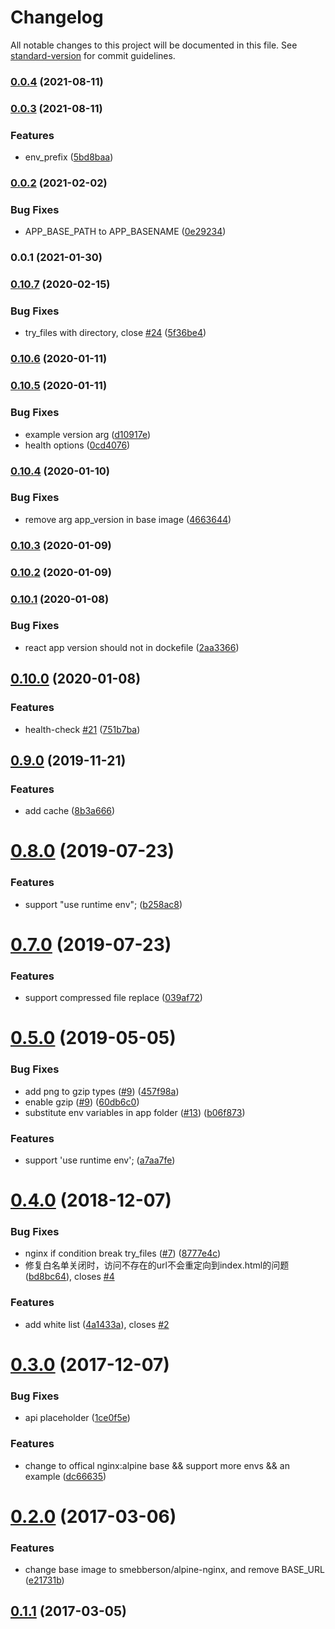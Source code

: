 # Changelog

All notable changes to this project will be documented in this file. See [standard-version](https://github.com/conventional-changelog/standard-version) for commit guidelines.

### [0.0.4](https://github.com/36node/docker-nginx-react/compare/v0.0.3...v0.0.4) (2021-08-11)

### [0.0.3](https://github.com/36node/docker-nginx-react/compare/v0.0.2...v0.0.3) (2021-08-11)


### Features

* env_prefix ([5bd8baa](https://github.com/36node/docker-nginx-react/commit/5bd8baac924563c473789cbded8411bfdd82ae37))

### [0.0.2](https://github.com/36node/docker-nginx-spa/compare/v0.0.1...v0.0.2) (2021-02-02)


### Bug Fixes

* APP_BASE_PATH to APP_BASENAME ([0e29234](https://github.com/36node/docker-nginx-spa/commit/0e29234ef88e75f1235ad58d30b8db659a9e7b2a))

### 0.0.1 (2021-01-30)

### [0.10.7](https://github.com/zzswang/docker-nginx-react/compare/v0.10.6...v0.10.7) (2020-02-15)


### Bug Fixes

* try_files with directory, close [#24](https://github.com/zzswang/docker-nginx-react/issues/24) ([5f36be4](https://github.com/zzswang/docker-nginx-react/commit/5f36be4))



### [0.10.6](https://github.com/zzswang/docker-nginx-react/compare/v0.10.5...v0.10.6) (2020-01-11)



### [0.10.5](https://github.com/zzswang/docker-nginx-react/compare/v0.10.4...v0.10.5) (2020-01-11)


### Bug Fixes

* example version arg ([d10917e](https://github.com/zzswang/docker-nginx-react/commit/d10917e))
* health options ([0cd4076](https://github.com/zzswang/docker-nginx-react/commit/0cd4076))



### [0.10.4](https://github.com/zzswang/docker-nginx-react/compare/v0.10.3...v0.10.4) (2020-01-10)


### Bug Fixes

* remove arg app_version in base image ([4663644](https://github.com/zzswang/docker-nginx-react/commit/4663644))



### [0.10.3](https://github.com/zzswang/docker-nginx-react/compare/v0.10.2...v0.10.3) (2020-01-09)



### [0.10.2](https://github.com/zzswang/docker-nginx-react/compare/v0.10.1...v0.10.2) (2020-01-09)



### [0.10.1](https://github.com/zzswang/docker-nginx-react/compare/v0.10.0...v0.10.1) (2020-01-08)


### Bug Fixes

* react app version should not in dockefile ([2aa3366](https://github.com/zzswang/docker-nginx-react/commit/2aa3366))



## [0.10.0](https://github.com/zzswang/docker-nginx-react/compare/v0.9.0...v0.10.0) (2020-01-08)


### Features

* health-check [#21](https://github.com/zzswang/docker-nginx-react/issues/21) ([751b7ba](https://github.com/zzswang/docker-nginx-react/commit/751b7ba))



## [0.9.0](https://github.com/zzswang/docker-nginx-react/compare/v0.8.0...v0.9.0) (2019-11-21)


### Features

* add cache ([8b3a666](https://github.com/zzswang/docker-nginx-react/commit/8b3a666))



<a name="0.8.0"></a>
# [0.8.0](https://github.com/zzswang/docker-nginx-react/compare/v0.7.0...v0.8.0) (2019-07-23)


### Features

* support "use runtime env"; ([b258ac8](https://github.com/zzswang/docker-nginx-react/commit/b258ac8))



<a name="0.7.0"></a>
# [0.7.0](https://github.com/zzswang/docker-nginx-react/compare/v0.6.0...v0.7.0) (2019-07-23)


### Features

* support compressed file replace ([039af72](https://github.com/zzswang/docker-nginx-react/commit/039af72))



<a name="0.5.0"></a>
# [0.5.0](https://github.com/zzswang/docker-nginx-react/compare/v0.4.0...v0.5.0) (2019-05-05)


### Bug Fixes

* add png to gzip types ([#9](https://github.com/zzswang/docker-nginx-react/issues/9)) ([457f98a](https://github.com/zzswang/docker-nginx-react/commit/457f98a))
* enable gzip ([#9](https://github.com/zzswang/docker-nginx-react/issues/9)) ([60db6c0](https://github.com/zzswang/docker-nginx-react/commit/60db6c0))
* substitute env variables in app folder ([#13](https://github.com/zzswang/docker-nginx-react/issues/13)) ([b06f873](https://github.com/zzswang/docker-nginx-react/commit/b06f873))


### Features

* support 'use runtime env'; ([a7aa7fe](https://github.com/zzswang/docker-nginx-react/commit/a7aa7fe))



<a name="0.4.0"></a>
# [0.4.0](https://github.com/zzswang/docker-nginx-react/compare/v0.3.0...v0.4.0) (2018-12-07)


### Bug Fixes

* nginx if condition break try_files ([#7](https://github.com/zzswang/docker-nginx-react/issues/7)) ([8777e4c](https://github.com/zzswang/docker-nginx-react/commit/8777e4c))
* 修复白名单关闭时，访问不存在的url不会重定向到index.html的问题 ([bd8bc64](https://github.com/zzswang/docker-nginx-react/commit/bd8bc64)), closes [#4](https://github.com/zzswang/docker-nginx-react/issues/4)


### Features

* add white list ([4a1433a](https://github.com/zzswang/docker-nginx-react/commit/4a1433a)), closes [#2](https://github.com/zzswang/docker-nginx-react/issues/2)



<a name="0.3.0"></a>
# [0.3.0](https://github.com/zzswang/docker-nginx-react/compare/v0.2.0...v0.3.0) (2017-12-07)


### Bug Fixes

* api placeholder ([1ce0f5e](https://github.com/zzswang/docker-nginx-react/commit/1ce0f5e))


### Features

* change to offical nginx:alpine base && support more envs && an example ([dc66635](https://github.com/zzswang/docker-nginx-react/commit/dc66635))



<a name="0.2.0"></a>
# [0.2.0](https://github.com/zzswang/docker-nginx-react/compare/v0.1.1...v0.2.0) (2017-03-06)


### Features

* change base image to smebberson/alpine-nginx, and remove BASE_URL ([e21731b](https://github.com/zzswang/docker-nginx-react/commit/e21731b))



<a name="0.1.1"></a>
## [0.1.1](https://github.com/zzswang/docker-nginx-react/compare/v0.1.0...v0.1.1) (2017-03-05)
